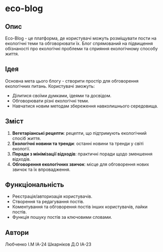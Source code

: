 # eco-blog


## Опис
Eco-Blog - це платформа, де користувачі можуть розміщувати пости на екологічні теми та обговорювати їх. Блог спрямований на підвищення обізнаності про екологічні проблеми та сприяння екологічному способу життя.

## Ідея
Основна мета цього блогу - створити простір для обговорення екологічних питань. Користувачі зможуть:
- Ділитися своїми думками, ідеями та досвідом.
- Обговорювати різні екологічні теми.
- Навчатися новим методам збереження навколишнього середовища.

## Зміст
1. **Вегетаріанські рецепти**: рецепти, що підтримують екологічний спосіб життя.
2. **Екологічні новини та тренди**: останні новини та тренди у світі екології.
3. **Поради з мінімізації відходів**: практичні поради щодо зменшення відходів.
4. **Обговорення екологічних звичок**: місце для обговорення нових звичок та їх впровадження.

## Функціональність
- Реєстрація/авторизація користувачів.
- Створення та редагування постів.
- Коментування та обговорення постів інших користувачів, лайки постів.
- Функція пошуку постів за ключовими словами.

## Автори
Любченко І.М ІА-24
Шкарніков Д.О ІА-23
